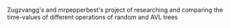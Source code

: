 Zugzvangg's and mrpepperbest's project of researching and comparing the time-values of different operations of random and AVL trees
